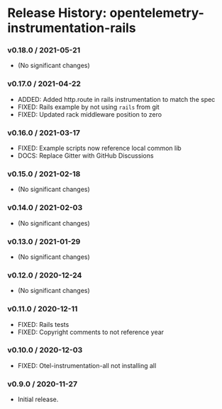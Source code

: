 # Release History: opentelemetry-instrumentation-rails

### v0.18.0 / 2021-05-21

* (No significant changes)

### v0.17.0 / 2021-04-22

* ADDED: Added http.route in rails instrumentation to match the spec 
* FIXED: Rails example by not using `rails` from git 
* FIXED: Updated rack middleware position to zero 

### v0.16.0 / 2021-03-17

* FIXED: Example scripts now reference local common lib 
* DOCS: Replace Gitter with GitHub Discussions 

### v0.15.0 / 2021-02-18

* (No significant changes)

### v0.14.0 / 2021-02-03

* (No significant changes)

### v0.13.0 / 2021-01-29

* (No significant changes)

### v0.12.0 / 2020-12-24

* (No significant changes)

### v0.11.0 / 2020-12-11

* FIXED: Rails tests 
* FIXED: Copyright comments to not reference year 

### v0.10.0 / 2020-12-03

* FIXED: Otel-instrumentation-all not installing all 

### v0.9.0 / 2020-11-27

* Initial release.
